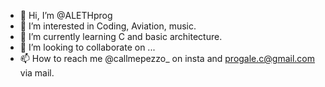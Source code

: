 - 👋 Hi, I’m @ALETHprog
- 👀 I’m interested in Coding, Aviation, music.
- 🌱 I’m currently learning C and basic architecture.
- 💞️ I’m looking to collaborate on ...
- 📫 How to reach me @callmepezzo_ on insta and progale.c@gmail.com via mail.

<!---
ALETHprog/ALETHprog is a ✨ special ✨ repository because its `README.md` (this file) appears on your GitHub profile.
You can click the Preview link to take a look at your changes.
--->

